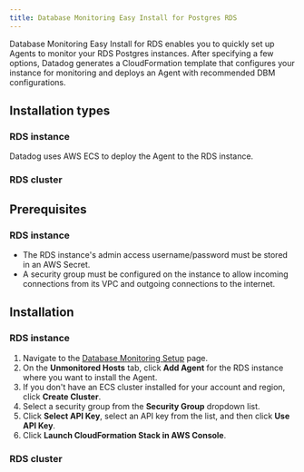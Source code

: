 ```yaml
---
title: Database Monitoring Easy Install for Postgres RDS
---
```


Database Monitoring Easy Install for RDS enables you to quickly set up Agents to monitor your RDS Postgres instances. After specifying a few options, Datadog generates a CloudFormation template that configures your instance for monitoring and deploys an Agent with recommended DBM configurations.

## Installation types

### RDS instance

Datadog uses AWS ECS to deploy the Agent to the RDS instance. 

### RDS cluster

## Prerequisites

### RDS instance

- The RDS instance's admin access username/password must be stored in an AWS Secret.
- A security group must be configured on the instance to allow incoming connections from its VPC and outgoing connections to the internet.

## Installation

### RDS instance

1. Navigate to the [Database Monitoring Setup][1] page.
1. On the **Unmonitored Hosts** tab, click **Add Agent** for the RDS instance where you want to install the Agent.
1. If you don't have an ECS cluster installed for your account and region, click **Create Cluster**.
1. Select a security group from the **Security Group** dropdown list.
1. Click **Select API Key**, select an API key from the list, and then click **Use API Key**.
1. Click **Launch CloudFormation Stack in AWS Console**.

### RDS cluster

[1]: https://app.datadoghq.com/databases/setup
